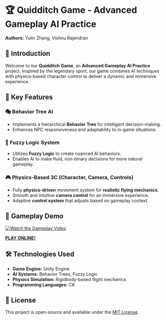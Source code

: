 # 🏆 Quidditch Game - Advanced Gameplay AI Practice

**Authors:** Yulin Zhang, Vishnu Rajendran

## 🧹 Introduction
Welcome to our **Quidditch Game**, an **Advanced Gameplay AI Practice** project. Inspired by the legendary sport, our game combines AI techniques with physics-based character control to deliver a dynamic and immersive experience.

## 🚀 Key Features
### 🎭 **Behavior Tree AI**
- Implements a hierarchical **Behavior Tree** for intelligent decision-making.
- Enhances NPC responsiveness and adaptability to in-game situations.

### 🧠 **Fuzzy Logic System**
- Utilizes **Fuzzy Logic** to create nuanced AI behaviors.
- Enables AI to make fluid, non-binary decisions for more natural gameplay.

### 🎮 **Physics-Based 3C (Character, Camera, Controls)**
- Fully **physics-driven** movement system for **realistic flying mechanics**.
- Smooth and intuitive **camera control** for an immersive experience.
- Adaptive **control system** that adjusts based on gameplay context.


## 🎥 Gameplay Demo
[![Watch the Gameplay Video](https://img.youtube.com/vi/U8ASv-YLN7I/0.jpg)](https://www.youtube.com/watch?v=U8ASv-YLN7I)

**[PLAY ONLINE!](https://yulin-zhang.itch.io/quidditch)**

## 🛠️ Technologies Used
- **Game Engine:** Unity Engine
- **AI Systems:** Behavior Trees, Fuzzy Logic
- **Physics Simulation:** Rigidbody-based flight mechanics
- **Programming Languages:** C# 

## 📜 License
This project is open-source and available under the [MIT License](LICENSE).

